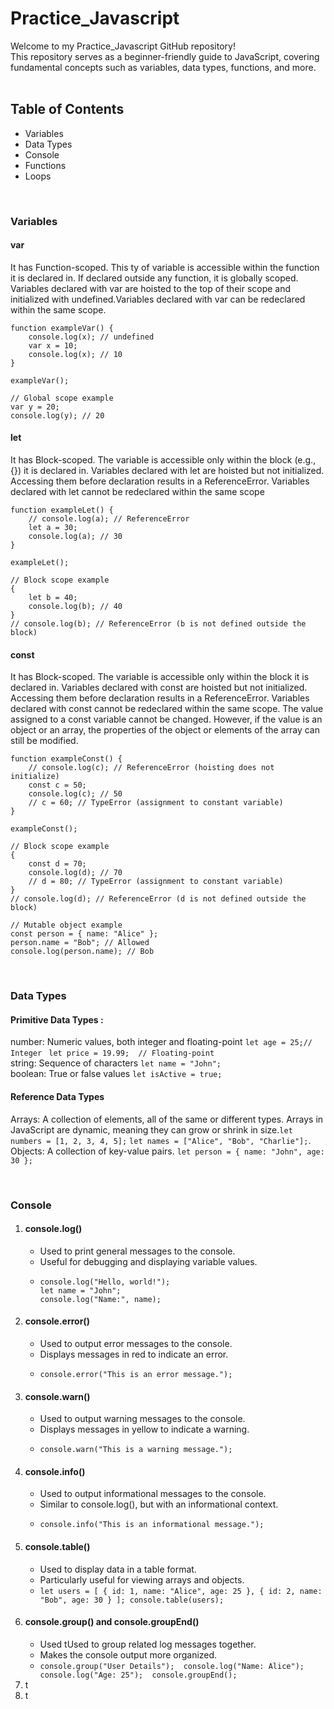 # Practice_Javascript

Welcome to my Practice_Javascript GitHub repository! <br/>
This repository serves as a beginner-friendly guide to JavaScript, covering fundamental concepts such as variables, data types, functions, and more.
<br/>
<br/>

## Table of Contents

- Variables
- Data Types
- Console
- Functions
- Loops
<br/>

### Variables
#### var

It has Function-scoped. This ty of variable is accessible within the function it is declared in. If declared outside any function, it is globally scoped. Variables declared with var are hoisted to the top of their scope and initialized with undefined.Variables declared with var can be redeclared within the same scope.
```
function exampleVar() {
    console.log(x); // undefined 
    var x = 10;
    console.log(x); // 10
}

exampleVar();

// Global scope example
var y = 20;
console.log(y); // 20
```

#### let
It has Block-scoped. The variable is accessible only within the block (e.g., {}) it is declared in. Variables declared with let are hoisted but not initialized. Accessing them before declaration results in a ReferenceError. Variables declared with let cannot be redeclared within the same scope
```
function exampleLet() {
    // console.log(a); // ReferenceError 
    let a = 30;
    console.log(a); // 30
}

exampleLet();

// Block scope example
{
    let b = 40;
    console.log(b); // 40
}
// console.log(b); // ReferenceError (b is not defined outside the block)
```

#### const
It has Block-scoped. The variable is accessible only within the block it is declared in. Variables declared with const are hoisted but not initialized. Accessing them before declaration results in a ReferenceError. Variables declared with const cannot be redeclared within the same scope. The value assigned to a const variable cannot be changed. However, if the value is an object or an array, the properties of the object or elements of the array can still be modified.
```
function exampleConst() {
    // console.log(c); // ReferenceError (hoisting does not initialize)
    const c = 50;
    console.log(c); // 50
    // c = 60; // TypeError (assignment to constant variable)
}

exampleConst();

// Block scope example
{
    const d = 70;
    console.log(d); // 70
    // d = 80; // TypeError (assignment to constant variable)
}
// console.log(d); // ReferenceError (d is not defined outside the block)

// Mutable object example
const person = { name: "Alice" };
person.name = "Bob"; // Allowed
console.log(person.name); // Bob
```
<br/>

### Data Types
#### Primitive Data Types :<br/>
number: Numeric values, both integer and floating-point ```let age = 25;// Integer ``` ```let price = 19.99;  // Floating-point```<br/>
string: Sequence of characters ```let name = "John";```<br/>
boolean: True or false values ```let isActive = true;```<br/>
#### Reference Data Types<br/>
Arrays: A collection of elements, all of the same or different types. Arrays in JavaScript are dynamic, meaning they can grow or shrink in size.```let numbers = [1, 2, 3, 4, 5];``` ``` let names = ["Alice", "Bob", "Charlie"]; ```.<br/>
Objects: A collection of key-value pairs. ```let person = { name: "John", age: 30 }; ```<br/>

<br/>

### Console 
1. #### console.log()
   - Used to print general messages to the console.
   - Useful for debugging and displaying variable values.
   - ```
     console.log("Hello, world!");
     let name = "John";
     console.log("Name:", name);
     ```
2. #### console.error()
   - Used to output error messages to the console.
   - Displays messages in red to indicate an error.
   - ```
     console.error("This is an error message.");
     ```
3. #### console.warn()
   - Used to output warning messages to the console.
   - Displays messages in yellow to indicate a warning.
   - ```
     console.warn("This is a warning message.");
     ```
4. #### console.info()
   - Used to output informational messages to the console.
   - Similar to console.log(), but with an informational context.
   - ```
     console.info("This is an informational message.");
     ```
5. #### console.table()
   - Used to display data in a table format.
   - Particularly useful for viewing arrays and objects.
   - ``` let users = [ { id: 1, name: "Alice", age: 25 }, { id: 2, name: "Bob", age: 30 } ]; console.table(users); ```
6. #### console.group() and console.groupEnd()
   - Used tUsed to group related log messages together.
   - Makes the console output more organized.
   - ``` console.group("User Details");  console.log("Name: Alice");  console.log("Age: 25");  console.groupEnd(); ```
7. t
8. t
                        
<br/>











        
